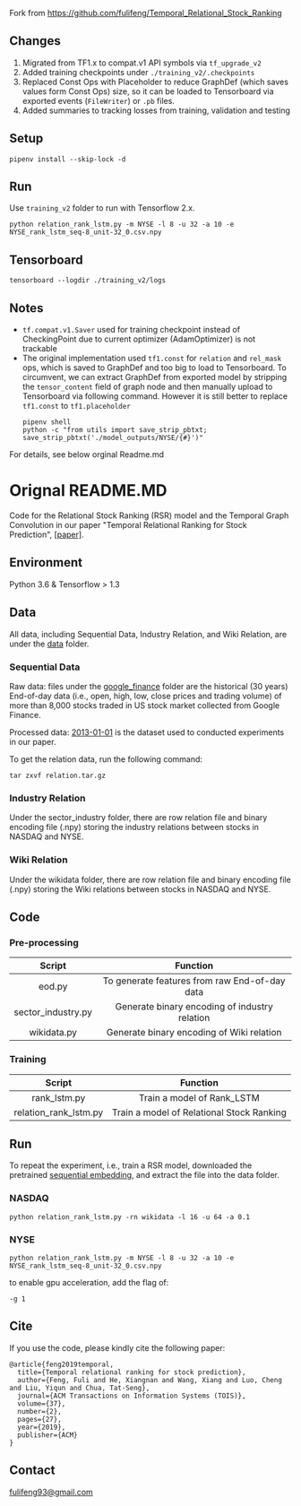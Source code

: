 Fork from https://github.com/fulifeng/Temporal_Relational_Stock_Ranking

## Changes
1. Migrated from TF1.x to compat.v1 API symbols via `tf_upgrade_v2`
1. Added training checkpoints under `./training_v2/.checkpoints`
2. Replaced Const Ops with Placeholder to reduce GraphDef (which saves values form Const Ops) size, so it can be loaded to Tensorboard via exported events (`FileWriter`) or `.pb` files.
3. Added summaries to tracking losses from training, validation and testing
## Setup
```
pipenv install --skip-lock -d
```
## Run

Use `training_v2` folder to run with Tensorflow 2.x.
```
python relation_rank_lstm.py -m NYSE -l 8 -u 32 -a 10 -e NYSE_rank_lstm_seq-8_unit-32_0.csv.npy
```
## Tensorboard
```
tensorboard --logdir ./training_v2/logs
```

## Notes
- `tf.compat.v1.Saver` used for training checkpoint instead of CheckingPoint due to current optimizer (AdamOptimizer) is not trackable
- The original implementation used `tf1.const` for `relation` and `rel_mask` ops, which is saved to GraphDef and too big to load to Tensorboard. To circumvent, we can extract GraphDef from exported model by stripping the `tensor_content` field of graph node and then manually upload to Tensorboard via following command. However it is still better to replace `tf1.const` to `tf1.placeholder`
  ```
  pipenv shell
  python -c "from utils import save_strip_pbtxt; save_strip_pbtxt('./model_outputs/NYSE/{#}')" 
  ```


For details, see below orginal Readme.md



# Orignal README.MD
Code for the Relational Stock Ranking (RSR) model and the Temporal Graph Convolution in our paper "Temporal Relational Ranking for Stock Prediction", [\[paper\]](https://arxiv.org/abs/1809.09441).

## Environment

Python 3.6 & Tensorflow > 1.3



## Data

All data, including Sequential Data, Industry Relation, and Wiki Relation, are under the [data](https://github.com/hennande/Temporal_Relational_Stock_Ranking/tree/master/data) folder.

### Sequential Data

Raw data: files under the [google_finance](https://github.com/hennande/Temporal_Relational_Stock_Ranking/tree/master/data/google_finance) folder are the historical (30 years) End-of-day data (i.e., open, high, low, close prices and trading volume) of more than 8,000 stocks traded in US stock market collected from Google Finance.

Processed data: [2013-01-01](https://github.com/hennande/Temporal_Relational_Stock_Ranking/tree/master/data/2013-01-01) is the dataset used to conducted experiments in our paper.

To get the relation data, run the following command:
```
tar zxvf relation.tar.gz
```

### Industry Relation

Under the sector_industry folder, there are row relation file and binary encoding file (.npy) storing the industry relations between stocks in NASDAQ and NYSE.

### Wiki Relation

Under the wikidata folder, there are row relation file and binary encoding file (.npy) storing the Wiki relations between stocks in NASDAQ and NYSE.

## Code

### Pre-processing

| Script | Function |
| :-----------: | :-----------: |
| eod.py | To generate features from raw End-of-day data |
| sector_industry.py | Generate binary encoding of industry relation |
| wikidata.py | Generate binary encoding of Wiki relation |

### Training
| Script | Function |
| :-----------: | :-----------: |
| rank_lstm.py | Train a model of Rank_LSTM |
| relation_rank_lstm.py | Train a model of Relational Stock Ranking |


## Run

To repeat the experiment, i.e., train a RSR model, downloaded the pretrained [sequential embedding](https://drive.google.com/file/d/1fyNCZ62pEItTQYEBzLwsZ9ehX_-Ai3qT/view?usp=sharing), and extract the file into the data folder.

### NASDAQ
```
python relation_rank_lstm.py -rn wikidata -l 16 -u 64 -a 0.1
```

### NYSE
```
python relation_rank_lstm.py -m NYSE -l 8 -u 32 -a 10 -e NYSE_rank_lstm_seq-8_unit-32_0.csv.npy
```

to enable gpu acceleration, add the flag of:
```
-g 1
```

## Cite

If you use the code, please kindly cite the following paper:
```
@article{feng2019temporal,
  title={Temporal relational ranking for stock prediction},
  author={Feng, Fuli and He, Xiangnan and Wang, Xiang and Luo, Cheng and Liu, Yiqun and Chua, Tat-Seng},
  journal={ACM Transactions on Information Systems (TOIS)},
  volume={37},
  number={2},
  pages={27},
  year={2019},
  publisher={ACM}
}
```

## Contact

fulifeng93@gmail.com
